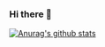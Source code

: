 ### Hi there 👋

[![Anurag's github stats](https://github-readme-stats.vercel.app/api?username=TomaszKorenberg)](https://github.com/anuraghazra/github-readme-stats)


<!--
**TomaszKorenberg/TomaszKorenberg** is a ✨ _special_ ✨ repository because its `README.md` (this file) appears on your GitHub profile.

Here are some ideas to get you started:

- 🔭 I’m currently working on ...
- 🌱 I’m currently learning ...
- 👯 I’m looking to collaborate on ...
- 🤔 I’m looking for help with ...
- 💬 Ask me about ...
- 📫 How to reach me: ...
- 😄 Pronouns: ...
- ⚡ Fun fact: ...
-->

